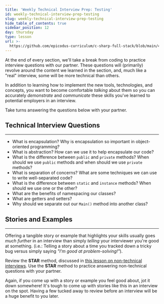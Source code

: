 ```yaml
---
title: 'Weekly Technical Interview Prep: Testing'
id: weekly-technical-interview-prep-testing
slug: weekly-technical-interview-prep-testing
hide_table_of_contents: true
sidebar_position: 12
day: thursday
type: lesson
url: >-
  https://github.com/epicodus-curriculum/c-sharp-full-stack/blob/main/4b_weekly_technical_interview_prep_testing.md
---
```


At the end of every section, we'll take a break from coding to practice interview questions with our partner. These questions will (primarily) revolve around the content we learned in the section, and, much like a "real" interview, some will be more technical than others.

In addition to learning how to implement the new tools, technologies, and concepts, you want to become comfortable _talking_ about them so you can accurately _demonstrate_ and _communicate_ these skills you've learned to potential employers in an interview.

Take turns answering the questions below with your partner.

## Technical Interview Questions
---

* What is encapsulation? Why is encapsulation so important in object-oriented programming?
* What is abstraction? How can we use it to help encapsulate our code?
* What is the difference between `public` and `private` methods? When should we use `public` methods and when should we use `private` methods?
* What is separation of concerns? What are some techniques we can use to write well-separated code?
* What is the difference between `static` and `instance` methods? When should we use one or the other?
* What are the benefits of namespacing our classes?
* What are getters and setters?
* Why should we separate out our `Main()` method into another class?

## Stories and Examples
---

Offering a tangible story or example that highlights your skills usually goes _much further_ in an interview than simply _telling_ your interviewer you're good at something. (i.e.: Telling a story about a time you tracked down a tricky bug versus simply saying _"I'm good at problem-solving!"_).

Review the **STAR** method, discussed in [this lesson on non-technical interviews](https://new.learnhowtoprogram.com/internship-and-job-search/preparing-for-job-interviews/non-technical-interview). Use the **STAR** method to practice answering non-technical questions with your partner.

Again, if you come up with a story or example you feel good about, jot it down somewhere! It's tough to come up with stories like this in an interview on the spot. Having a few tucked away to review before an interview will be a huge benefit to you later.
